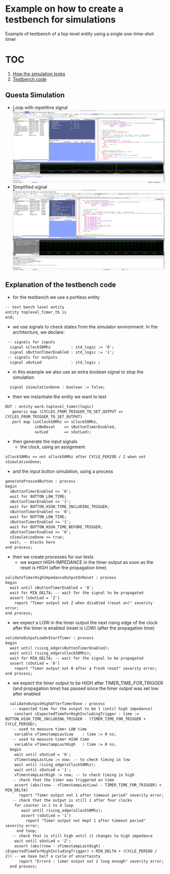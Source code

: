 #  Example on how to create a testbench for simulations
Example of testbench of a top-level entity using a single one-time-shot timer
# TOC
1. [How the simulation looks](#questa-simulation)
2. [Testbench code](#explanation-of-the-testbench-code)
 ## Questa Simulation
 * Loop with repetitive signal
  ![Questa simulation](doc/Screenshot_simulation.png)
 * Simplified signal
  ![Questa simulation](doc/Screenshot_simulation_simplified_signal.png)
## Explanation of the testbench code
 * for the testbench we use a portless entity 
```
-- test bench level entity
entity toplevel_timer_tb is
end;
```
 * we use signals to check states from the simulator environment. In the architecture, we declare:
``` 
 -- signals for inputs
  signal sClock50Mhz         : std_logic := '0';
  signal sButtonTimerEnabled : std_logic := '1';
 -- signals for outputs
  signal sOutLed             : std_logic ; 
```
 * in this example we also use an extra boolean signal to stop the simulation
```
  signal sSimulationDone : boolean := false;
```
* then we instantiate the entity we want to test
```
DUT : entity work.toplevel_timer(logic)
   generic map (CYCLES_FROM_TRIGGER_TO_SET_OUTPUT => CYCLES_FROM_TRIGGER_TO_SET_OUTPUT)
   port map (inClock50Mhz => sClock50Mhz,
             inNoReset    => sButtonTimerEnabled, 
             outLed       => sOutLed);
```
* then generate the input signals
  * the clock, using an assignment
```
sClock50Mhz <= not sClock50Mhz after CYCLE_PERIOD / 2 when not sSimulationDone;
``` 
  * and the input button simulation, using a process
```
generatePressedButton : process 
begin
  sButtonTimerEnabled <= '0';
  wait for BUTTON_LOW_TIME;
  sButtonTimerEnabled <= '1';
  wait for BUTTON_HIGH_TIME_INCLUDING_TRIGGER;
  sButtonTimerEnabled <= '0';
  wait for BUTTON_LOW_TIME;
  sButtonTimerEnabled <= '1';
  wait for BUTTON_HIGH_TIME_BEFORE_TRIGGER;
  sButtonTimerEnabled <= '0';
  sSimulationDone <= true;
  wait; -- blocks here
end process;
```
 * then we create processes for our tests
   * we expect HIGH-IMPEDANCE in the timer output as soon as the reset is HIGH (after the propagation time)
```
validateTimerHighImpedanceOutputOnReset : process 
begin
  wait until sButtonTimerEnabled = '0';
  wait for MIN_DELTA; -- wait for the signal to be propagated
  assert (sOutLed = 'Z')
    report "Timer output not Z when disabled (reset on)" severity error;
end process;
```
   * we expect a LOW in the timer output the next rising edge of the clock after the timer is enabled (reset is LOW) (after the propagation time)
```
validateOutputLowOnStartTimer : process 
begin
  wait until rising_edge(sButtonTimerEnabled);
  wait until rising_edge(sClock50Mhz);
  wait for MIN_DELTA; -- wait for the signal to be propagated
  assert (sOutLed = '0')
    report "Timer output not 0 after a fresh reset" severity error;
end process;
```
   * we expect the timer output to be HIGH after TIMER_TIME_FOR_TRIGGER (and propagation time) has passed since the timer output was set low after enabled
```
  validateOutputHighAfterTimerDone : process
   -- expected time for the output to be 1 (until high impedance)
    constant cExpectedTimeForHighIncludingTrigger : time := BUTTON_HIGH_TIME_INCLUDING_TRIGGER - (TIMER_TIME_FOR_TRIGGER + CYCLE_PERIOD);
   -- used to measure timer LOW time
    variable vTimestampLastLow    : time := 0 ns;
   -- used to measure timer HIGH time
    variable vTimestampLastHigh   : time := 0 ns;
  begin
    wait until sOutLed = '0';
    vTimestampLastLow := now; -- to check timing in low
    wait until rising_edge(sClock50Mhz);
    wait until sOutLed = '1';
    vTimestampLastHigh := now; -- to check timing in high
   -- check that the timer was triggered on time
    assert (abs((now - vTimestampLastLow) - TIMER_TIME_FOR_TRIGGER) < MIN_DELTA)
      report "Timer output not 1 after timeout period" severity error;
   -- check that the output is still 1 after four clocks
    for counter in 1 to 4 loop
       wait until rising_edge(sClock50Mhz);
       assert (sOutLed = '1')
         report "Timer output not kept 1 after timeout period" severity error;
     end loop;
   -- check that is still high until it changes to high impedance
    wait until sOutLed = 'Z';
    assert (abs((now - vTimestampLastHigh) - cExpectedTimeForHighIncludingTrigger) < MIN_DELTA + (CYCLE_PERIOD / 2)) -- we have half a cycle of uncertainty
      report "Error4 : timer output not 1 long enough" severity error;
  end process;
 ```
